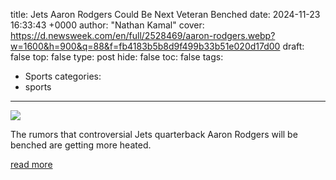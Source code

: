 title: Jets Aaron Rodgers Could Be Next Veteran Benched
date: 2024-11-23 16:33:43 +0000
author: "Nathan Kamal"
cover: https://d.newsweek.com/en/full/2528469/aaron-rodgers.webp?w=1600&h=900&q=88&f=fb4183b5b8d9f499b33b51e020d17d00
draft: false
top: false
type: post
hide: false
toc: false
tags:
  - Sports
categories:
  - sports
---

![](https://d.newsweek.com/en/full/2528469/aaron-rodgers.webp?w=1600&h=900&q=88&f=fb4183b5b8d9f499b33b51e020d17d00)

The rumors that controversial Jets quarterback Aaron Rodgers will be benched are getting more heated.

[read more](https://www.newsweek.com/sports/nfl/jets-aaron-rodgers-could-next-veteran-benched-1990627)
